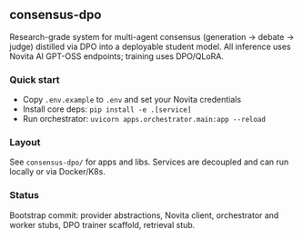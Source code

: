 ## consensus-dpo

Research-grade system for multi-agent consensus (generation → debate → judge) distilled via DPO into a deployable student model. All inference uses Novita AI GPT-OSS endpoints; training uses DPO/QLoRA.

### Quick start
- Copy `.env.example` to `.env` and set your Novita credentials
- Install core deps: `pip install -e .[service]`
- Run orchestrator: `uvicorn apps.orchestrator.main:app --reload`

### Layout
See `consensus-dpo/` for apps and libs. Services are decoupled and can run locally or via Docker/K8s.

### Status
Bootstrap commit: provider abstractions, Novita client, orchestrator and worker stubs, DPO trainer scaffold, retrieval stub.


